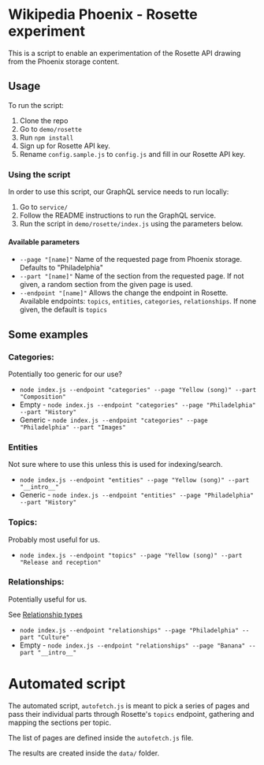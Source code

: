 # Wikipedia Phoenix - Rosette experiment

This is a script to enable an experimentation of the Rosette API drawing from the Phoenix storage content.

## Usage

To run the script:

1. Clone the repo
2. Go to `demo/rosette`
3. Run `npm install`
4. Sign up for Rosette API key.
5. Rename `config.sample.js` to `config.js` and fill in our Rosette API key.

### Using the script

In order to use this script, our GraphQL service needs to run locally:
1. Go to `service/`
2. Follow the README instructions to run the GraphQL service.
3. Run the script in `demo/rosette/index.js` using the parameters below.

#### Available parameters

* `--page "[name]"` Name of the requested page from Phoenix storage. Defaults to "Philadelphia"
* `--part "[name]"` Name of the section from the requested page. If not given, a random section from the given page is used.
* `--endpoint "[name]"` Allows the change the endpoint in Rosette. Available endpoints: `topics`, `entities`, `categories`, `relationships`. If none given, the default is `topics` 

## Some examples

### Categories:
Potentially too generic for our use? 

* `node index.js --endpoint "categories" --page "Yellow (song)" --part "Composition"`
* Empty - `node index.js --endpoint "categories" --page "Philadelphia" --part "History"`
* Generic - `node index.js --endpoint "categories" --page "Philadelphia" --part "Images"`

### Entities
Not sure where to use this unless this is used for indexing/search.

* `node index.js --endpoint "entities" --page "Yellow (song)" --part "__intro__"`
* Generic - `node index.js --endpoint "entities" --page "Philadelphia" --part "History"`

### Topics:
Probably most useful for us.

* `node index.js --endpoint "topics" --page "Yellow (song)" --part "Release and reception"`

### Relationships:
Potentially useful for us.

See [Relationship types](https://developer.rosette.com/features-and-functions#relationship-extraction-relationship-types)

* `node index.js --endpoint "relationships" --page "Philadelphia" --part "Culture"`
* Empty - `node index.js --endpoint "relationships" --page "Banana" --part "__intro__"`

# Automated script

The automated script, `autofetch.js` is meant to pick a series of pages and pass their individual parts through Rosette's `topics` endpoint, gathering and mapping the sections per topic.

The list of pages are defined inside the `autofetch.js` file.

The results are created inside the `data/` folder.